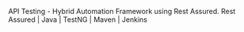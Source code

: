 API Testing - Hybrid Automation Framework using Rest Assured. 
Rest Assured | Java | TestNG | Maven | Jenkins
